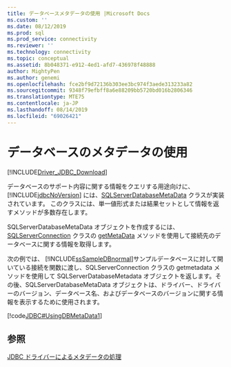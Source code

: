 ```yaml
---
title: データベースメタデータの使用 |Microsoft Docs
ms.custom: ''
ms.date: 08/12/2019
ms.prod: sql
ms.prod_service: connectivity
ms.reviewer: ''
ms.technology: connectivity
ms.topic: conceptual
ms.assetid: 8b048371-e912-4ed1-afd7-436978f48888
author: MightyPen
ms.author: genemi
ms.openlocfilehash: fce2bf9d72136b303ee3bc974f3aede313233a82
ms.sourcegitcommit: 9348f79efbff8a6e88209bb5720bd016b2806346
ms.translationtype: MTE75
ms.contentlocale: ja-JP
ms.lasthandoff: 08/14/2019
ms.locfileid: "69026421"
---
```

# <a name="using-database-metadata"></a>データベースのメタデータの使用

[!INCLUDE[Driver_JDBC_Download](../../includes/driver_jdbc_download.md)]

データベースのサポート内容に関する情報をクエリする用途向けに、[!INCLUDE[jdbcNoVersion](../../includes/jdbcnoversion_md.md)] には、[SQLServerDatabaseMetaData](../../connect/jdbc/reference/sqlserverdatabasemetadata-class.md) クラスが実装されています。 このクラスには、単一値形式または結果セットとして情報を返すメソッドが多数存在します。

SQLServerDatabaseMetaData オブジェクトを作成するには、[SQLServerConnection](../../connect/jdbc/reference/sqlserverconnection-class.md) クラスの [getMetaData](../../connect/jdbc/reference/getmetadata-method-sqlserverconnection.md) メソッドを使用して接続先のデータベースに関する情報を取得します。

次の例では、 [!INCLUDE[ssSampleDBnormal](../../includes/sssampledbnormal_md.md)]サンプルデータベースに対して開いている接続を関数に渡し、SQLServerConnection クラスの getmetadata メソッドを使用して SQLServerDatabaseMetadata オブジェクトを返します。その後、SQLServerDatabaseMetaData オブジェクトは、ドライバー、ドライバーのバージョン、データベース名、およびデータベースのバージョンに関する情報を表示するために使用されます。

[!code[JDBC#UsingDBMetaData1](../../connect/jdbc/codesnippet/Java/using-database-metadata_1.java)]

## <a name="see-also"></a>参照

[JDBC ドライバーによるメタデータの処理](../../connect/jdbc/handling-metadata-with-the-jdbc-driver.md)
